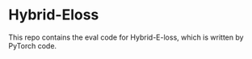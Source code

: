 # Hybrid-Eloss
This repo contains the eval code for Hybrid-E-loss, which is written by PyTorch code.
